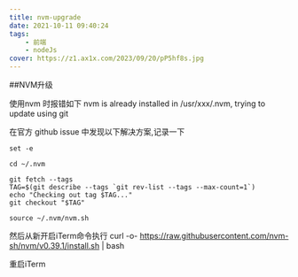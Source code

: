 ```yaml
---
title: nvm-upgrade
date: 2021-10-11 09:40:24
tags: 
    - 前端
    - nodeJs
cover: https://z1.ax1x.com/2023/09/20/pP5hf8s.jpg
---
```


##NVM升级

使用nvm 时报错如下
nvm is already installed in /usr/xxx/.nvm, trying to update using git

<!--more-->

在官方 github issue 中发现以下解决方案,记录一下

```shell
set -e

cd ~/.nvm

git fetch --tags
TAG=$(git describe --tags `git rev-list --tags --max-count=1`)
echo "Checking out tag $TAG..."
git checkout "$TAG"

source ~/.nvm/nvm.sh

```
然后从新开启iTerm命令执行
curl -o- https://raw.githubusercontent.com/nvm-sh/nvm/v0.39.1/install.sh | bash

重启iTerm 
